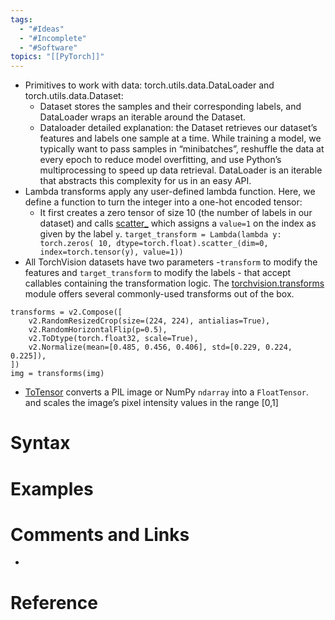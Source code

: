 ```yaml
---
tags:
  - "#Ideas"
  - "#Incomplete"
  - "#Software"
topics: "[[PyTorch]]"
---
```

- Primitives to work with data: torch.utils.data.DataLoader and torch.utils.data.Dataset:
    - Dataset stores the samples and their corresponding labels, and DataLoader wraps an iterable around the Dataset.
	- Dataloader detailed explanation: the Dataset retrieves our dataset’s features and labels one sample at a time. While training a model, we typically want to pass samples in “minibatches”, reshuffle the data at every epoch to reduce model overfitting, and use Python’s multiprocessing to speed up data retrieval. DataLoader is an iterable that abstracts this complexity for us in an easy API.
- Lambda transforms apply any user-defined lambda function. Here, we define a function to turn the integer into a one-hot encoded tensor:
    - It first creates a zero tensor of size 10 (the number of labels in our dataset) and calls [scatter_](https://pytorch.org/docs/stable/generated/torch.Tensor.scatter_.html) which assigns a `value=1` on the index as given by the label `y`.
    `target_transform = Lambda(lambda y: torch.zeros( 10, dtype=torch.float).scatter_(dim=0, index=torch.tensor(y), value=1))`
- All TorchVision datasets have two parameters -`transform` to modify the features and `target_transform` to modify the labels - that accept callables containing the transformation logic. The [torchvision.transforms](https://pytorch.org/vision/stable/transforms.html) module offers several commonly-used transforms out of the box.
```
transforms = v2.Compose([
    v2.RandomResizedCrop(size=(224, 224), antialias=True),
    v2.RandomHorizontalFlip(p=0.5),
    v2.ToDtype(torch.float32, scale=True),
    v2.Normalize(mean=[0.485, 0.456, 0.406], std=[0.229, 0.224, 0.225]),
])
img = transforms(img)
```
-  [ToTensor](https://pytorch.org/vision/stable/transforms.html#torchvision.transforms.ToTensor) converts a PIL image or NumPy `ndarray` into a `FloatTensor`. and scales the image’s pixel intensity values in the range \[0,1] 
# Syntax

# Examples

# Comments and Links
- 
# Reference